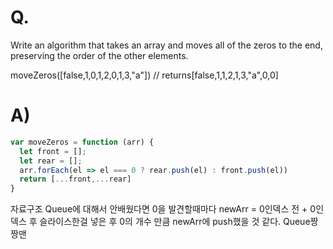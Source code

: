 # Q.
Write an algorithm that takes an array and moves all of the zeros to the end, preserving the order of the other elements.

moveZeros([false,1,0,1,2,0,1,3,"a"]) // returns[false,1,1,2,1,3,"a",0,0]
# A)
```js
var moveZeros = function (arr) {
  let front = [];
  let rear = [];
  arr.forEach(el => el === 0 ? rear.push(el) : front.push(el))
  return [...front,...rear]
}
```

자료구조 Queue에 대해서 안배웠다면   0을 발견할때마다 newArr = 0인덱스 전 + 0인덱스 후 슬라이스한걸 넣은 후 0의 개수 만큼 newArr에 push했을 것 같다. Queue짱짱맨 
